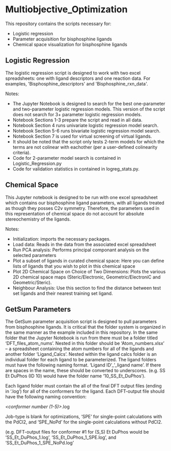 # Multiobjective_Optimization

This repository contains the scripts necessary for:
- Logistic regression
- Parameter acquisition for bisphosphine ligands
- Chemical space visualization for bisphosphine ligands

## Logistic Regression 

The logistic regression script is designed to work with two excel spreadsheets: one with ligand descriptors and one reaction data. For examples, 'Bisphosphine_descriptors' and 'Bisphosphine_rxn_data'.

Notes: 
- The Jupyter Notebook is designed to search for the best one-parameter and two-parameter logistic regression models. This version of the script does not search for 3+ parameter logistic regression models. 
- Notebook Sections 1-3 prepare the script and read in all data.
- Notebook Section 4 runs univariate logistic regression model search.
- Notebook Section 5-6 runs bivariate logistic regression model search.
- Notebook Section 7 is used for virtual screening of virtual ligands.
- It should be noted that the script only tests 2-term models for which the terms are not colinear with eachother (per a user-defined colinearity criteria). 
- Code for 2-parameter model search is contained in Logistic_Regression.py
- Code for validation statistics in contained in logreg_stats.py.

## Chemical Space
This Jupyter notebook is designed to be run with one excel spreadsheet which contains our bisphosphine ligand parameters, with all ligands treated as though they posses C2v symmetry. Therefore, the parameters used in this representation of chemical space do not account for absolute stereochemistry of the ligands.

Notes: 
- Initialization: imports the necessary packages.
- Load data: Reads in the data from the associated excel spreadsheet
- Run PCA analysis: Performs principal componant analysis on the selected parameters
- Plot a subset of ligands in curated chemical space: Here you can define lists of ligands that you wish to plot in this chemical space
- Plot 2D Chemical Space on Choice of Two Dimensions: Plots the various 2D chemical space maps (Steric/Electronic, Geometric/ElectroniC and Geometric/Steric).
- Neighbour Analysis: Use this section to find the distance between test set ligands and their nearest training set ligand.

## GetSum Parameters

The GetSum parameter acquisition script is designed to pull parameters from bisphosphine ligands. It is critical that the folder system is organized in the same manner as the example included in this repository. In the same folder that the Jupyter Notebook is run from there must be a folder titled ‘DFT_files_atom_nums’. Nested in this folder should be ‘Atom_numbers.xlsx’ – a spreadsheet containing the atom numbers for all of the ligands and another folder ‘Ligand_Calcs’. Nested within the ligand calcs folder is an individual folder for each ligand to be parameterized. The ligand folders must have the following naming format. 
‘Ligand ID’_’_ligand name’. If there are spaces in the name, these should be converted to underscores.
(e.g. SS Et DuPhos (ID 10) would have the folder name ‘10_SS_Et_DuPhos’).

Each ligand folder must contain the all of the final DFT output files (ending in ‘.log’) for all of the conformers for the ligand. Each DFT-output file should have the following naming convention:

<Ligand name>_<conformer number (1-5)>_<job-type>.log
  
Job-type is blank for optimizations, ‘SPE’ for single-point calculations with the PdCl2, and ‘SPE_NoPd’ for the single-point calculations without PdCl2.
  
(e.g. DFT-output files for conformer #1 for (S,S) Et DuPhos would be ‘SS_Et_DuPhos_1.log’, ‘SS_Et_DuPhos_1_SPE.log’, and ‘SS_Et_DuPhos_1_SPE_NoPd.log’
